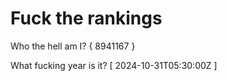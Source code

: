 # Fuck the rankings

Who the hell am I?
{ 8941167 }

What fucking year is it?
[ 2024-10-31T05:30:00Z ]
